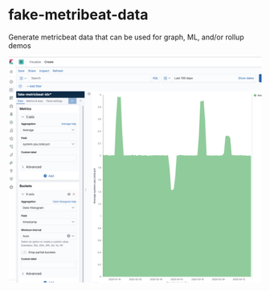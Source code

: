 # fake-metribeat-data
Generate metricbeat data that can be used for graph, ML, and/or rollup demos


![Example](https://github.com/alexander-marquardt/fake-metribeat-data/blob/master/example-data.png)
